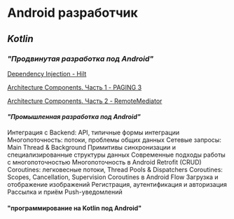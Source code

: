 # Android разработчик

## *Kotlin*

### *"Продвинутая разработка под Android"*
[Dependency Injection - Hilt](https://github.com/AnPavel/NMedia/tree/task_di_hilt) 

[Architecture Components. Часть 1 - PAGING 3](https://github.com/AnPavel/NMedia/tree/task_arch_comp_one)

[Architecture Components. Часть 2 - RemoteMediator](https://github.com/AnPavel/NMedia/tree/task_arch_comp_two)

#### *"Промышленная разработка под Android"*
Интеграция с Backend: API, типичные формы интеграции
Многопоточность: потоки, проблемы общих данных
Сетевые запросы: Main Thread & Background
Примитивы синхронизации и специализированные структуры данных
Современные подходы работы с многопоточностью
Многопоточность в Android
Retrofit (CRUD)
Coroutines: легковесные потоки, Thread Pools & Dispatchers
Coroutines: Scopes, Cancellation, Supervision
Coroutines в Android
Flow
Загрузка и отображение изображений
Регистрация, аутентификация и авторизация
Рассылка и приём Push-уведомлений

#### "программирование на Kotlin под Android"